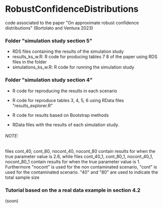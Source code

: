 # RobustConfidenceDistributions
code associated to the paper "On approximate robust confidence distributions" (Bortolato and  Ventura 2023)

### Folder "simulation study section 5"
- RDS files containing the results of the simulation study
- results_ks_w.R: R code for producing tables 7 8 of the paper using RDS files in the folder
- simulations_ks_w.R: R code for running the simulation study


### Folder "simulation study section 4"
- R code for reproducing the results in each scenario
- R code for reproduce tables 3, 4, 5, 6 using RData files "results_explorer.R"
- R code for results based on Bootstrap methods

- RData files with the results of each simulation study. 

###### NOTE: 
files cont_40, cont_80, nocont_40, nocont_80 contain results for when the true parameter value is 2.6, while files cont_40_1, cont_80_1, nocont_40_1, nocont_80_1  contain results for when the true parameter value is 1.
 Furthermore 
 "nocont" is used for the non contaminated scenario, "cont" is used for the contaminated scenario.
 "40" and "80" are used to indicate the total sample size

### Tutorial based on the a real data example in section 4.2 
(soon)
